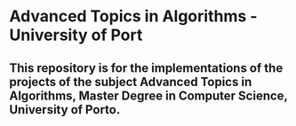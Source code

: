 # Advanced Topics in Algorithms - University of Port

## This repository is for the implementations of the projects of the subject Advanced Topics in Algorithms, Master Degree in Computer Science, University of Porto. 
